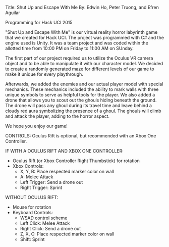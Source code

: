 Title: Shut Up and Escape With Me
By: Edwin Ho, Peter Truong, and Efren Aguilar

Programming for Hack UCI 2015

"Shut Up and Escape With Me" is our virtual reality horror labyrinth game that we created for Hack UCI. The project was programmed with C# and the engine used is Unity. It was a team project and was coded within the allotted time from 10:00 PM on Friday to 11:00 AM on SUnday.

The first part of our project required us to utilize the Oculus VR camera object and to be able to manipulate it with our character model. We decided to create a randomly generated maze for different levels of our game to make it unique for every playthrough. 

Afterwards, we added the enemies and our actual player model with special mechanics. These mechanics included the ability to mark walls with three unique symbols to serve as helpful tools for the player. We also added a drone that allows you to scout out the ghouls hiding beneath the ground. The drone will pass any ghoul during its travel time and leave behind a cloudy red aura symbolizing the presence of a ghoul. The ghouls will climb and attack the player, adding to the horror aspect. 

We hope you enjoy our game!

CONTROLS:
Oculus Rift is optional, but recommended with an Xbox One Controller.

IF WITH A OCULUS RIFT AND XBOX ONE CONTROLLER:
- Oculus Rift (or Xbox Controller Right Thumbstick) for rotation
- Xbox Controls:
  - X, Y, B: Place respected marker color on wall
  - A: Melee Attack
  - Left Trigger: Send a drone out
  - Right Trigger: Sprint

WITHOUT OCULUS RIFT:
- Mouse for rotation
- Keyboard Controls:
  - WSAD control scheme
  - Left Click: Melee Attack
  - Right Click: Send a drone out
  - Z, X, C: Place respected marker color on wall
  - Shift: Sprint

